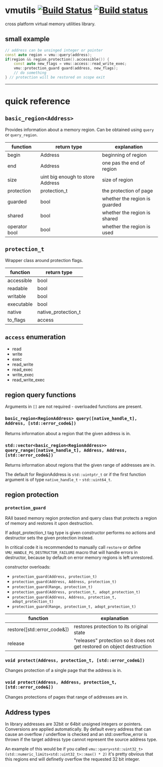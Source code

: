 # vmutils [![Build Status](https://travis-ci.org/JustasMasiulis/vmutils.svg?branch=master)](https://travis-ci.org/JustasMasiulis/vmutils) [![Build status](https://ci.appveyor.com/api/projects/status/kty003rauanbu8xh?svg=true)](https://ci.appveyor.com/project/JustasMasiulis/vmutils)

cross platform virtual memory utilities library. 

## small example
```cpp
// address can be unsinged integer or pointer
const auto region = vmu::query(address);
if(region && region.protection().accessible()) {
    const auto new_flags = vmu::access::read_write_exec;
    vmu::protection_guard guard(address, new_flags);
    // do something
} // protection will be restored on scope exit
```

***

# quick reference
## `basic_region<Address>`
Provides information about a memory region. Can be obtained using `query` or `query_region`.

| function      | return type                      | explanation                   |
| ------------- |--------------------------------- | ----------------------------- |
| begin         | Address                          | beginning of region           |
| end           | Address                          | one pas the end of region     |
| size          | uint big enough to store Address | size of region                |
| protection    | protection_t                     | the protection of page        |
| guarded       | bool                             | whether the region is guarded |
| shared        | bool                             | whether the region is shared  |
| operator bool | bool                             | whether the region is used    |

## `protection_t`
Wrapper class around protection flags.

| function   | return type         |
| ---------- |-------------------- |
| accessible | bool                |
| readable   | bool                |
| writable   | bool                |
| executable | bool                |
| native     | native_protection_t |
| to_flags   | access              |

## `access` enumeration
- read
- write
- exec
- read_write
- read_exec
- write_exec
- read_write_exec

## region query functions
Arguments in `[]` are not required - overloaded functions are present.
### `basic_region<RegionAddress> query([native_handle_t], Address, [std::error_code&])`
Returns information about a region that the given address is in.
### `std::vector<basic_region<RegionAddress>> query_range([native_handle_t], Address, Address, [std::error_code&])`
Returns information about regions that the given range of addresses are in.

The default for RegionAddress is `std::uintptr_t` or if the first function argument is of type
`native_handle_t` - `std::uint64_t`.

## region protection
### `protection_guard`
RAII based memory region protection and query class that protects a region of memory and 
restores it upon destruction. 

If adopt_protection_t tag type is given constructor performs no
actions and destructor sets the given protection instead.

In critical code it is recommended to manually call `restore` or define `VMU_HANDLE_PG_DESTRUCTOR_FAILURE`
macro that will handle errors in destructor, because by default on error memory regions is left unrestored.

constructor overloads:
- `protection_guard(Address, protection_t)`
- `protection_guard(Address, Address, protection_t)`
- `protection_guard(Range, protection_t)`
- `protection_guard(Address, protection_t, adopt_protection_t)`
- `protection_guard(Address, Address, protection_t, adopt_protection_t)`
- `protection_guard(Range, protection_t, adopt_protection_t)`

| function                    | explanation                                                             |
| -------------               | ----------------------------------------------------------------------- |
| restore([std::error_code&]) | restores protection to its original state                               |
| release                     | "releases" protection so it does not get restored on object destruction |

### `void protect(Address, protection_t, [std::error_code&])`
Changes protection of a single page that the address is in.
### `void protect(Address, Address, protection_t, [std::error_code&])`
Changes protections of pages that range of addresses are in.

## Address types
In library addresses are 32bit or 64bit unsigned integers or pointers. Conversions are applied
automatically. By default every address that can cause an overflow / underflow is checked and an
std::overflow_error is thrown if the target address type cannot represent the source address type.

An example of this would be if you called `vmu::query<std::uint32_t>(std::numeric_limits<std::uint32_t>::max() * 2)`
it's pretty obvious that this regions end will definetly overflow the requested 32 bit integer.
